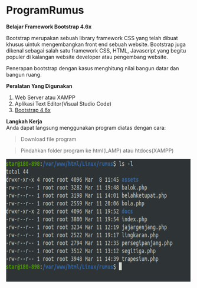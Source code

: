 # ProgramRumus

<b>Belajar Framework Bootstrap 4.6x</b>

Bootstrap merupakan sebuah library framework CSS yang telah dibuat khusus uintuk mengembangkan front end sebuah website. Bootstrap juga dikenal sebagai salah satu framework CSS, HTML, Javascript yang begitu populer di kalangan website developer atau pengembang website.

Penerapan bootstrap dengan kasus menghitung nilai bangun datar dan bangun ruang.

<b>Peralatan Yang Digunakan</b><br>
1. Web Server atau XAMPP
2. Aplikasi Text Editor(Visual Studio Code)
3. <a href="https://getbootstrap.com/">Bootstrap 4.6x </a>

<b>Langkah Kerja</b><br>
Anda dapat langsung menggunakan program diatas dengan cara:
<blockquote class="tr_bq">
Download file program&nbsp;</blockquote>
<blockquote class="tr_bq">
Pindahkan folder program ke html(LAMP) atau htdocs(XAMPP)&nbsp;</blockquote>
<img src="folder.png" width="500" height="333">
